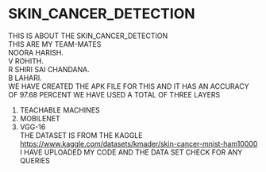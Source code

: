 # SKIN_CANCER_DETECTION
THIS IS ABOUT THE SKIN_CANCER_DETECTION  
THIS ARE MY TEAM-MATES  
NOORA HARISH.   
V ROHITH.   
R SHIRI SAI CHANDANA.   
B LAHARI.   
WE HAVE CREATED THE APK FILE FOR THIS AND IT HAS AN ACCURACY OF 97.68 PERCENT
WE HAVE USED A TOTAL OF THREE LAYERS 
1. TEACHABLE MACHINES
2. MOBILENET
3. VGG-16   
THE DATASET IS FROM THE KAGGLE https://www.kaggle.com/datasets/kmader/skin-cancer-mnist-ham10000
I HAVE UPLOADED MY CODE AND THE DATA SET CHECK FOR ANY QUERIES 

